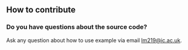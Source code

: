 ## How to contribute
### Do you have questions about the source code?
Ask any question about how to use example via email lm219@ic.ac.uk.
